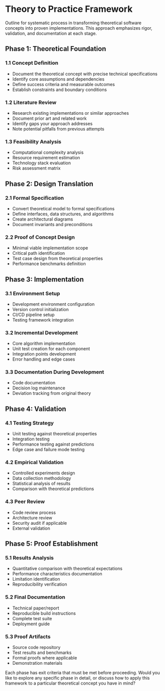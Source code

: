 # Theory to Practice Framework

Outline for systematic process in transforming theoretical software concepts into proven implementations.
This approach emphasizes rigor, validation, and documentation at each stage.

## Phase 1: Theoretical Foundation

### 1.1 Concept Definition

- Document the theoretical concept with precise technical specifications
- Identify core assumptions and dependencies
- Define success criteria and measurable outcomes
- Establish constraints and boundary conditions

### 1.2 Literature Review

- Research existing implementations or similar approaches
- Document prior art and related work
- Identify gaps your approach addresses
- Note potential pitfalls from previous attempts

### 1.3 Feasibility Analysis

- Computational complexity analysis
- Resource requirement estimation
- Technology stack evaluation
- Risk assessment matrix

## Phase 2: Design Translation

### 2.1 Formal Specification

- Convert theoretical model to formal specifications
- Define interfaces, data structures, and algorithms
- Create architectural diagrams
- Document invariants and preconditions

### 2.2 Proof of Concept Design

- Minimal viable implementation scope
- Critical path identification
- Test case design from theoretical properties
- Performance benchmarks definition

## Phase 3: Implementation

### 3.1 Environment Setup

- Development environment configuration
- Version control initialization
- CI/CD pipeline setup
- Testing framework integration

### 3.2 Incremental Development

- Core algorithm implementation
- Unit test creation for each component
- Integration points development
- Error handling and edge cases

### 3.3 Documentation During Development

- Code documentation
- Decision log maintenance
- Deviation tracking from original theory

## Phase 4: Validation

### 4.1 Testing Strategy

- Unit testing against theoretical properties
- Integration testing
- Performance testing against predictions
- Edge case and failure mode testing

### 4.2 Empirical Validation

- Controlled experiments design
- Data collection methodology
- Statistical analysis of results
- Comparison with theoretical predictions

### 4.3 Peer Review

- Code review process
- Architecture review
- Security audit if applicable
- External validation

## Phase 5: Proof Establishment

### 5.1 Results Analysis

- Quantitative comparison with theoretical expectations
- Performance characteristics documentation
- Limitation identification
- Reproducibility verification

### 5.2 Final Documentation

- Technical paper/report
- Reproducible build instructions
- Complete test suite
- Deployment guide

### 5.3 Proof Artifacts

- Source code repository
- Test results and benchmarks
- Formal proofs where applicable
- Demonstration materials

Each phase has exit criteria that must be met before proceeding. Would you like to explore any specific phase in detail, or discuss how to apply this framework to a particular theoretical concept you have in mind?
